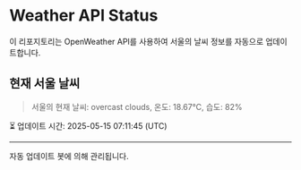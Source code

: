 
# Weather API Status

이 리포지토리는 OpenWeather API를 사용하여 서울의 날씨 정보를 자동으로 업데이트합니다.

## 현재 서울 날씨
> 서울의 현재 날씨: overcast clouds, 온도: 18.67°C, 습도: 82%

⏳ 업데이트 시간: 2025-05-15 07:11:45 (UTC)

---
자동 업데이트 봇에 의해 관리됩니다.
